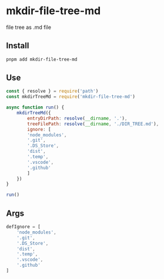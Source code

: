 # mkdir-file-tree-md

file tree as .md file

## Install

``` bash
pnpm add mkdir-file-tree-md
```

## Use

```js
const { resolve } = require('path')
const mkdirTreeMd = require('mkdir-file-tree-md')

async function run() {
    mkdirTreeMd({
        entryDirPath: resolve(__dirname, '.'),
        treeFilePath: resolve(__dirname, './DIR_TREE.md'),
        ignore: [
        'node_modules',
        '.git',
        '.DS_Store',
        'dist',
        '.temp',
        '.vscode',
        '.github'
        ]
    })
}

run()
```

## Args

```js
defIgnore = [
    'node_modules',
    '.git',
    '.DS_Store',
    'dist',
    '.temp',
    '.vscode',
    '.github'
]
```
